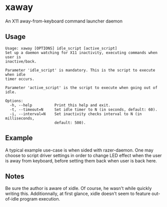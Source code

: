 # xaway

An X11 away-from-keyboard command launcher daemon

## Usage
```
Usage: xaway [OPTIONS] idle_script [active_script]
Set up a daemon watching for X11 inactivity, executing commands when user is
inactive/back.

Parameter 'idle_script' is mandatory. This is the script to execute when idle
timer occurs.

Parameter 'active_script' is the script to execute when going out of idle.

Options:
  -h, --help          Print this help and exit.
  -t, --timeout=N     Set idle timer to N (in seconds, default: 60).
  -i, --interval=N    Set inactivity checks interval to N (in milliseconds,
                      default: 500).
```

## Example

A typical example use-case is when sided with razer-daemon. One may choose to
script driver settings in order to change LED effect when the user is away from
keyboard, before setting them back when user is back here.

## Notes

Be sure the author is aware of xidle. Of course, he wasn't while quickly writing
this. Additionnally, at first glance, xidle doesn't seem to feature out-of-idle
program execution.
